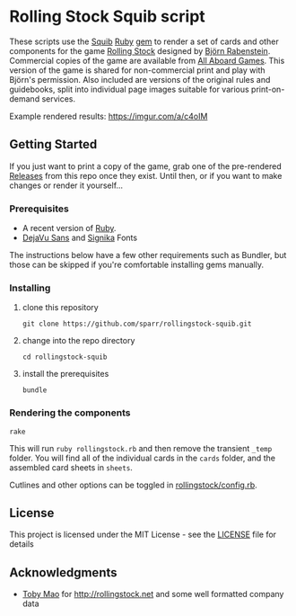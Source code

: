 # Rolling Stock Squib script

These scripts use the [Squib](https://github.com/andymeneely/squib) [Ruby](https://www.ruby-lang.org/) [gem](https://rubygems.org/gems/squib/) to render a set of cards and other components for the game [Rolling Stock](http://rabenste.in/rollingstock/) designed by [Björn Rabenstein](http://rabenste.in). Commercial copies of the game are available from [All Aboard Games](http://www.all-aboardgames.com/home/bjoern-rabenstein-s-rolling-stock). This version of the game is shared for non-commercial print and play with Björn's permission. Also included are versions of the original rules and guidebooks, split into individual page images suitable for various print-on-demand services.

Example rendered results: https://imgur.com/a/c4oIM

## Getting Started

If you just want to print a copy of the game, grab one of the pre-rendered [Releases](http://github.com/rollingstock-squib/releases) from this repo once they exist. Until then, or if you want to make changes or render it yourself...

### Prerequisites

- A recent version of [Ruby](https://www.ruby-lang.org/).
- [DejaVu Sans](https://dejavu-fonts.github.io/) and [Signika](https://fonts.google.com/specimen/Signika) Fonts

The instructions below have a few other requirements such as Bundler, but those can be skipped if you're comfortable installing gems manually.

### Installing

1. clone this repository

   `git clone https://github.com/sparr/rollingstock-squib.git`
2. change into the repo directory

   `cd rollingstock-squib`
3. install the prerequisites

   `bundle`

### Rendering the components

`rake`

This will run `ruby rollingstock.rb` and then remove the transient `_temp` folder. You will find all of the individual cards in the `cards` folder, and the assembled card sheets in `sheets`.

Cutlines and other options can be toggled in [rollingstock/config.rb](rollingstock/config.rb).

## License

This project is licensed under the MIT License - see the [LICENSE](LICENSE) file for details

## Acknowledgments

* [Toby Mao](https://github.com/tobymao/) for http://rollingstock.net and some well formatted company data